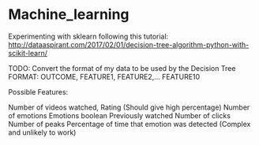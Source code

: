 # Machine_learning
Experimenting with sklearn following this tutorial: http://dataaspirant.com/2017/02/01/decision-tree-algorithm-python-with-scikit-learn/

TODO: Convert the format of my data to be used by the Decision Tree
FORMAT: OUTCOME, FEATURE1, FEATURE2,... FEATURE10

Possible Features:

Number of videos watched,
Rating (Should give high percentage)
Number of emotions
Emotions boolean
Previously watched
Number of clicks
Number of peaks
Percentage of time that emotion was detected (Complex and unlikely to work)


